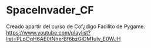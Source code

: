 # SpaceInvader_CF
Creado apartir del curso de Cof¿digo Facilito de Pygame. https://www.youtube.com/playlist?list=PLpOqH6AE0tNherBf6bzGiDM1uIy_E0WJH
